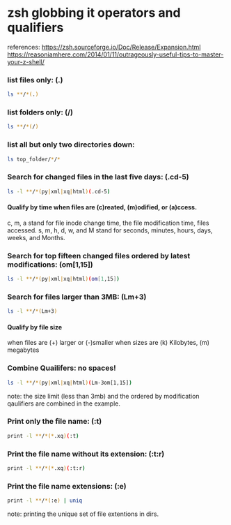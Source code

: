 # zsh globbing it operators and qualifiers 
references:
https://zsh.sourceforge.io/Doc/Release/Expansion.html
https://reasoniamhere.com/2014/01/11/outrageously-useful-tips-to-master-your-z-shell/


### list files only: (.)
```bash
ls **/*(.)
```

### list folders only: (/)
``` bash
ls **/*(/)
```

### list all but only two directories down: 
```bash
ls top_folder/*/*
```

### Search for changed files in the last five days: (.cd-5)
```bash
ls -l **/*(py|xml|xq|html)(.cd-5)
```
#### Qualify by time when files are (c)reated, (m)odified, or (a)ccess. 
c, m, a stand for file inode change time, the file modification time, files accessed. 
s, m, h, d, w, and M stand for seconds, minutes, hours, days, weeks, and Months.

### Search for top fifteen changed files ordered by latest modifications: (om[1,15])
```bash
ls -l **/*(py|xml|xq|html)(om[1,15])
```

### Search for files larger than 3MB: (Lm+3)
```bash
ls -l **/*(Lm+3)
```
#### Qualify by file size 
when files are (+) larger or (-)smaller
when sizes are (k) Kilobytes, (m) megabytes 

### Combine Quailifers: no spaces!
```bash
ls -l **/*(py|xml|xq|html)(Lm-3om[1,15])
```
note: the size limit (less than 3mb) and the ordered by modification qaulifiers are combined in the example. 

### Print only the file name: (:t)
```bash 
print -l **/*(*.xq)(:t)
```

### Print the file name without its extension: (:t:r)
```bash 
print -l **/*(*.xq)(:t:r)
```

### Print the file name extensions: (:e)
```bash 
print -l **/*(:e) | uniq 
```
note: printing the unique set of file extentions in dirs. 














